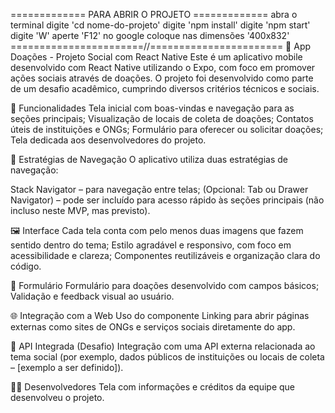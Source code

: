 ============= PARA ABRIR O PROJETO =============
abra o terminal
digite 'cd nome-do-projeto'
digite 'npm install'
digite 'npm start'
digite 'W'
aperte 'F12' no google 
coloque nas dimensões '400x832'
=======================//=======================
🤝 App Doações - Projeto Social com React Native
Este é um aplicativo mobile desenvolvido com React Native utilizando o Expo, com foco em promover ações sociais através de doações. O projeto foi desenvolvido como parte de um desafio acadêmico, cumprindo diversos critérios técnicos e sociais.

📱 Funcionalidades
Tela inicial com boas-vindas e navegação para as seções principais;
Visualização de locais de coleta de doações;
Contatos úteis de instituições e ONGs;
Formulário para oferecer ou solicitar doações;
Tela dedicada aos desenvolvedores do projeto.

🧭 Estratégias de Navegação
O aplicativo utiliza duas estratégias de navegação:

Stack Navigator – para navegação entre telas;
(Opcional: Tab ou Drawer Navigator) – pode ser incluído para acesso rápido às seções principais (não incluso neste MVP, mas previsto).

🖼️ Interface
Cada tela conta com pelo menos duas imagens que fazem sentido dentro do tema;
Estilo agradável e responsivo, com foco em acessibilidade e clareza;
Componentes reutilizáveis e organização clara do código.

📝 Formulário
Formulário para doações desenvolvido com campos básicos;
Validação e feedback visual ao usuário.

🌐 Integração com a Web
Uso do componente Linking para abrir páginas externas como sites de ONGs e serviços sociais diretamente do app.

🔌 API Integrada (Desafio)
Integração com uma API externa relacionada ao tema social (por exemplo, dados públicos de instituições ou locais de coleta – [exemplo a ser definido]).

👨‍💻 Desenvolvedores
Tela com informações e créditos da equipe que desenvolveu o projeto.